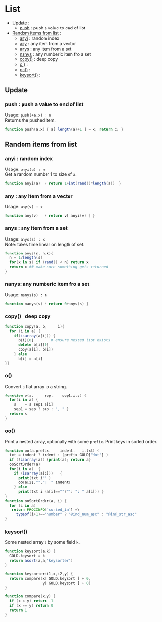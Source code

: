 
# List

- [Update](#update) : 
    - [push](#push--push-a-value-to-end-of-list) : push a value to end of list
- [Random items from list](#random-items-from-list) : 
    - [anyi](#anyi--random-index) : random index
    - [any](#any---any-item-from-a-vector) : any item from a vector
    - [anys](#anys---any-item-from-a-set) : any item from a set
    - [nanys](#nanys-any-numberic-item-fro-a-set) : any numberic item fro a set
    - [copy()](#copy--deep-copy) : deep copy
    - [o()](#o) : 
    - [oo()](#oo) : 
    - [keysort()](#keysort) : 

## Update

### push : push a value to end of list
Usage: `push(+a,x) : n`  
Returns the pushed item.
```awk
function push(a,x) { a[ length(a)+1 ] = x; return x; }
```

## Random items from list

### anyi : random index 
Usage: `anyi(a) : n`        	
Get a random number 1 to size of `a`.
```awk
function anyi(a)  { return 1+int(rand()*length(a))  }
```

### any :  any item from a vector
Usage: `any(v) : x`
```awk
function any(v)   { return v[ anyi(v) ] }
```

### anys :  any item from a set
Usage: `anys(s) : x`   
Note: takes time linear on length of set.
```awk
function anys(s, n,k){
  n = 1/length(s) 
  for(x in s) if (rand() < n) return x
  return x ## make sure something gets returned
}
```

### nanys: any numberic item fro a set
Usage: `nanys(s) : n`
```awk
function nanys(s) { return 0+anys(s) }
```
### copy() : deep copy

```awk
function copy(a, b,     i){
  for (i in a) {
    if(isarray(a[i])) {
      b[i][0]        # ensure nested list exists
      delete b[i][0] 
      copy(a[i], b[i])
    } else 
      b[i] = a[i] 
}}
```      
### o()

Convert a flat array to a string.

```awk
function o(a,     sep,    sep1,i,s) {
  for(i in a) {
    s    = s sep1 a[i]
    sep1 = sep ? sep : ", " }
  return s 
}
```      
### oo()

Print a nested array, optionally with some `prefix`.
Print keys in sorted order.

```awk
function oo(a,prefix,    indent,   i,txt) {
  txt = indent ? indent : (prefix GOLD["dot"] )
  if (!isarray(a)) {print(a); return a}
  ooSortOrder(a)
  for(i in a)  {
    if (isarray(a[i]))   {
      print(txt i"" )
      oo(a[i],"","|  " indent)
    } else
      print(txt i (a[i]==""?"": ": " a[i])) }
}
function ooSortOrder(a, i) {
  for (i in a)
   return PROCINFO["sorted_in"] =\
     typeof(i+1)=="number" ? "@ind_num_asc" : "@ind_str_asc"
}
```

### keysort()

Some nested array `a` by some field `k`.

```awk
function keysort(a,k) {
  GOLD.keysort = k
  return asort(a,a,"keysorter")
}

function keysorter(i1,x,i2,y) {
  return compare(x[ GOLD.keysort ] + 0,
                 y[ GOLD.keysort ] + 0)
} 

function compare(x,y) {
  if (x < y) return -1
  if (x == y) return 0
  return 1
}
```


